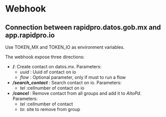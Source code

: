 # Webhook
## Connection between rapidpro.datos.gob.mx and app.rapidpro.io 
Use TOKEN_MX and TOKEN_IO as environment variables. 


The webhook expose three directions:
* **__/__**: Create contact on datos.mx. Parameters:
   * _uuid_ : Uuid of contact on io 
   * _flow_ : Optional parameter, only if must to run a flow
* _**/search_contact**_ : Search contact on io. Parameters:
  * _tel_ :cellnumber of contact on io
* _**/cancel**_ : Remove contact from all groups and add it to _AltoPd_. Parameters:
  * _tel_ :cellnumber of contact
  * _to_: site to remove from group
